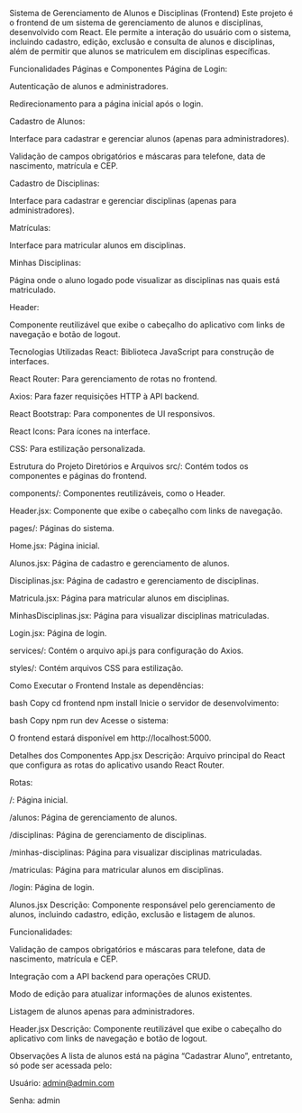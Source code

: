 Sistema de Gerenciamento de Alunos e Disciplinas (Frontend)
Este projeto é o frontend de um sistema de gerenciamento de alunos e disciplinas, desenvolvido com React. Ele permite a interação do usuário com o sistema, incluindo cadastro, edição, exclusão e consulta de alunos e disciplinas, além de permitir que alunos se matriculem em disciplinas específicas.

Funcionalidades
Páginas e Componentes
Página de Login:

Autenticação de alunos e administradores.

Redirecionamento para a página inicial após o login.

Cadastro de Alunos:

Interface para cadastrar e gerenciar alunos (apenas para administradores).

Validação de campos obrigatórios e máscaras para telefone, data de nascimento, matrícula e CEP.

Cadastro de Disciplinas:

Interface para cadastrar e gerenciar disciplinas (apenas para administradores).

Matrículas:

Interface para matricular alunos em disciplinas.

Minhas Disciplinas:

Página onde o aluno logado pode visualizar as disciplinas nas quais está matriculado.

Header:

Componente reutilizável que exibe o cabeçalho do aplicativo com links de navegação e botão de logout.

Tecnologias Utilizadas
React: Biblioteca JavaScript para construção de interfaces.

React Router: Para gerenciamento de rotas no frontend.

Axios: Para fazer requisições HTTP à API backend.

React Bootstrap: Para componentes de UI responsivos.

React Icons: Para ícones na interface.

CSS: Para estilização personalizada.

Estrutura do Projeto
Diretórios e Arquivos
src/: Contém todos os componentes e páginas do frontend.

components/: Componentes reutilizáveis, como o Header.

Header.jsx: Componente que exibe o cabeçalho com links de navegação.

pages/: Páginas do sistema.

Home.jsx: Página inicial.

Alunos.jsx: Página de cadastro e gerenciamento de alunos.

Disciplinas.jsx: Página de cadastro e gerenciamento de disciplinas.

Matricula.jsx: Página para matricular alunos em disciplinas.

MinhasDisciplinas.jsx: Página para visualizar disciplinas matriculadas.

Login.jsx: Página de login.

services/: Contém o arquivo api.js para configuração do Axios.

styles/: Contém arquivos CSS para estilização.

Como Executar o Frontend
Instale as dependências:

bash
Copy
cd frontend
npm install
Inicie o servidor de desenvolvimento:

bash
Copy
npm run dev
Acesse o sistema:

O frontend estará disponível em http://localhost:5000.

Detalhes dos Componentes
App.jsx
Descrição: Arquivo principal do React que configura as rotas do aplicativo usando React Router.

Rotas:

/: Página inicial.

/alunos: Página de gerenciamento de alunos.

/disciplinas: Página de gerenciamento de disciplinas.

/minhas-disciplinas: Página para visualizar disciplinas matriculadas.

/matriculas: Página para matricular alunos em disciplinas.

/login: Página de login.

Alunos.jsx
Descrição: Componente responsável pelo gerenciamento de alunos, incluindo cadastro, edição, exclusão e listagem de alunos.

Funcionalidades:

Validação de campos obrigatórios e máscaras para telefone, data de nascimento, matrícula e CEP.

Integração com a API backend para operações CRUD.

Modo de edição para atualizar informações de alunos existentes.

Listagem de alunos apenas para administradores.

Header.jsx
Descrição: Componente reutilizável que exibe o cabeçalho do aplicativo com links de navegação e botão de logout.

Observações
A lista de alunos está na página “Cadastrar Aluno”, entretanto, só pode ser acessada pelo:

Usuário: admin@admin.com

Senha: admin
